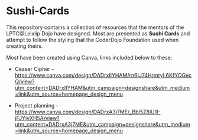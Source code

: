 # Sushi-Cards

This repository contains a collection of resources that the mentors of the LPTC@Leixlip Dojo have designed. Most are presented as __Sushi Cards__ and attempt to follow the styling that the CoderDojo Foundation used when creating theirs. 

Most have been created using Canva, links included below to these:

* Ceaser Cipher - https://www.canva.com/design/DADrxIIYHAM/rn6IJ74HrmtyL6KfYOGecQ/view?utm_content=DADrxIIYHAM&utm_campaign=designshare&utm_medium=link&utm_source=homepage_design_menu 

* Project planning - https://www.canva.com/design/DADrxA3j7ME/_BbI5Z8lU1I-jFJYjvXH5A/view?utm_content=DADrxA3j7ME&utm_campaign=designshare&utm_medium=link&utm_source=homepage_design_menu
